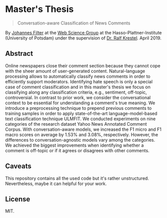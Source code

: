 # Master's Thesis

> Conversation-aware Classification of News Comments

By [Johannes Filter](https://johannesfilter.com/) at the [Web Science Group](https://hpi.de/naumann/web-science-group/info.html) at the Hasso-Plattner-Institute (University of Potsdam) under the supervision of [Dr. Ralf Krestel](https://hpi.de/naumann/sites/krestel/). April 2019.

## Abstract

Online newspapers close their comment section because they cannot cope with the sheer amount of user-generated content. Natural-language processing allows to automatically classify news comments in order to efficiently support moderators. Identifying hate speech is only a special case of comment classification and in this master's thesis we focus on classifying along any classification criteria, e.g., sentiment, off-topic, controversial. In contrast to prior work, we consider the conversational context to be essential for understanding a comment's true meaning. We introduce a preprocessing technique to prepend previous comments to training samples in order to apply state-of-the-art language-model-based text classification technique ULMFIT. We conducted experiments on nine categories of the research dataset Yahoo News Annotated Comment Corpus. With conversation-aware models, we increased the F1 micro and F1 macro scores on average by 1.53% and 3.08%, respectively. However, the differences to conversation-agnostic models vary among the categories. We achieved the biggest improvements when identifying whether a comment is off-topic or if it agrees or disagrees with other comments.

## Caveats

This repository contains all the used code but it's rather unstructured. Nevertheless, maybe it can helpful for your work.

## License

MIT.
